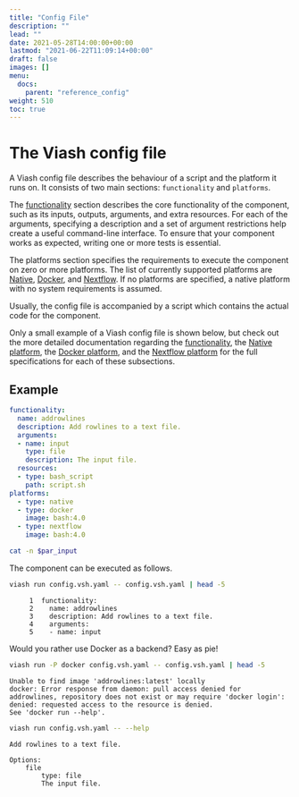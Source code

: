```yaml
---
title: "Config File"
description: ""
lead: ""
date: 2021-05-28T14:00:00+00:00
lastmod: "2021-06-22T11:09:14+00:00"
draft: false
images: []
menu:
  docs:
    parent: "reference_config"
weight: 510
toc: true
---
```




# The Viash config file

A Viash config file describes the behaviour of a script and the platform
it runs on. It consists of two main sections: `functionality` and
`platforms`.

The [functionality](/docs/reference_config/functionality/) section
describes the core functionality of the component, such as its inputs,
outputs, arguments, and extra resources. For each of the arguments,
specifying a description and a set of argument restrictions help create
a useful command-line interface. To ensure that your component works as
expected, writing one or more tests is essential.

The platforms section specifies the requirements to execute the
component on zero or more platforms. The list of currently supported
platforms are [Native](/docs/reference_config/platform-native/),
[Docker](/docs/reference_config/platform-docker/), and
[Nextflow](/docs/reference_config/platform-nextflow/). If no platforms
are specified, a native platform with no system requirements is assumed.

Usually, the config file is accompanied by a script which contains the
actual code for the component.

Only a small example of a Viash config file is shown below, but check
out the more detailed documentation regarding the
[functionality](/docs/reference_config/functionality/), the [Native
platform](/docs/reference_config/platform-native/), the [Docker
platform](/docs/reference_config/platform-docker/), and the [Nextflow
platform](/docs/reference_config/platform-nextflow/) for the full
specifications for each of these subsections.

## Example

``` yaml
functionality:
  name: addrowlines
  description: Add rowlines to a text file.
  arguments:
  - name: input                           
    type: file
    description: The input file.
  resources:
  - type: bash_script
    path: script.sh
platforms:
  - type: native
  - type: docker
    image: bash:4.0
  - type: nextflow
    image: bash:4.0
```

``` bash
cat -n $par_input
```

The component can be executed as follows.

``` bash
viash run config.vsh.yaml -- config.vsh.yaml | head -5
```

         1  functionality:
         2    name: addrowlines
         3    description: Add rowlines to a text file.
         4    arguments:
         5    - name: input                           

Would you rather use Docker as a backend? Easy as pie!

``` bash
viash run -P docker config.vsh.yaml -- config.vsh.yaml | head -5
```

    Unable to find image 'addrowlines:latest' locally
    docker: Error response from daemon: pull access denied for addrowlines, repository does not exist or may require 'docker login': denied: requested access to the resource is denied.
    See 'docker run --help'.

``` bash
viash run config.vsh.yaml -- --help
```

    Add rowlines to a text file.

    Options:
        file
            type: file
            The input file.
